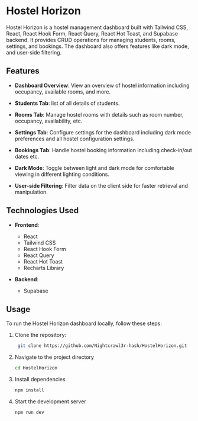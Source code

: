 # Hostel Horizon

Hostel Horizon is a hostel management dashboard built with Tailwind CSS, React, React Hook Form, React Query, React Hot Toast, and Supabase backend. It provides CRUD operations for managing students, rooms, settings, and bookings. The dashboard also offers features like  dark mode, and user-side filtering.

## Features

- **Dashboard Overview**: View an overview of hostel information including occupancy, available rooms, and more.

- **Students Tab**: list of all details of students.

- **Rooms Tab**: Manage hostel rooms with details such as room number, occupancy, availability, etc.

- **Settings Tab**: Configure settings for the dashboard including dark mode preferences and all hostel configuration settings.

- **Bookings Tab**: Handle hostel booking information including check-in/out dates etc.

- **Dark Mode**: Toggle between light and dark mode for comfortable viewing in different lighting conditions.

- **User-side Filtering**: Filter data on the client side for faster retrieval and manipulation.

## Technologies Used

- **Frontend**:

  - React
  - Tailwind CSS
  - React Hook Form
  - React Query
  - React Hot Toast
  - Recharts Library

- **Backend**:
  - Supabase

## Usage

To run the Hostel Horizon dashboard locally, follow these steps:

1. Clone the repository:

   ```bash
    git clone https://github.com/Nightcrawl3r-hash/HostelHorizon.git
   ```

2. Navigate to the project directory
   ```bash
   cd HostelHorizon
   ```
3. Install dependencies
   ```bash
   npm install
   ```
4. Start the development server
   ```bash
   npm run dev
   ```
